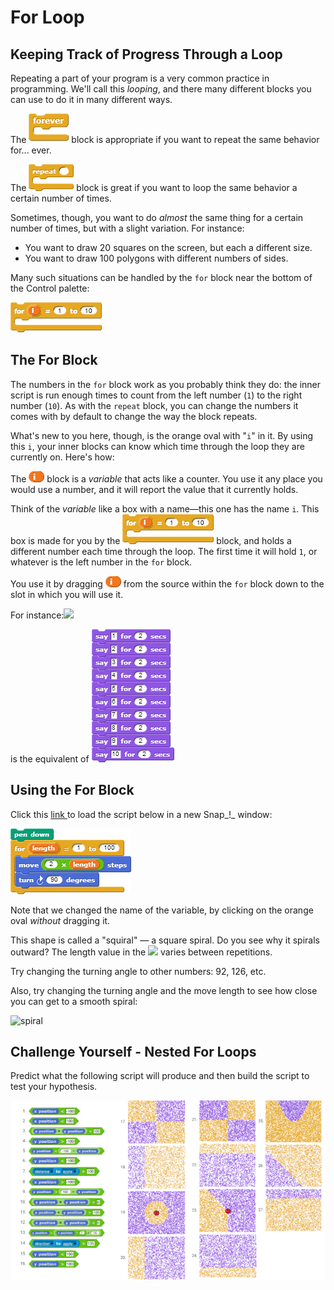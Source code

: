 # For Loop

## Keeping Track of Progress Through a Loop

Repeating a part of your program is a very common practice in programming. We'll call this _looping_, and there many different blocks you can use to do it in many different ways.

The ![](../.gitbook/assets/image%20%2866%29.png) block is appropriate if you want to repeat the same behavior for... ever.  
  
The ![](../.gitbook/assets/image%20%2816%29.png) block is great if you want to loop the same behavior a certain number of times. 

Sometimes, though, you want to do _almost_ the same thing for a certain number of times, but with a slight variation. For instance:

* You want to draw 20 squares on the screen, but each a different size.
* You want to draw 100 polygons with different numbers of sides.

Many such situations can be handled by the `for` block near the bottom of the Control palette:

![](../.gitbook/assets/image%20%2824%29.png)

## The For Block

The numbers in the `for` block work as you probably think they do: the inner script is run enough times to count from the left number \(`1`\) to the right number \(`10`\). As with the `repeat` block, you can change the numbers it comes with by default to change the way the block repeats.

What's new to you here, though, is the orange oval with "`i`" in it. By using this `i`, your inner blocks can know which time through the loop they are currently on. Here's how:

The ![](../.gitbook/assets/image%20%2838%29.png) block is a _variable_ that acts like a counter. You use it any place you would use a number, and it will report the value that it currently holds.

Think of the _variable_ like a box with a name—this one has the name `i`. This box is made for you by the ![](../.gitbook/assets/image%20%2824%29.png) block, and holds a different number each time through the loop. The first time it will hold `1`, or whatever is the left number in the `for` block.

You use it by dragging ![](../.gitbook/assets/image%20%2838%29.png) from the source within the `for` block down to the slot in which you will use it.

For instance:![](https://beautyjoy.github.io/bjc-r/img/looping/for-loop-drag-i.gif)

is the equivalent of ![](../.gitbook/assets/image%20%2817%29.png) 

## Using the For Block

Click this [link ](http://snap.berkeley.edu/snapsource/snap.html#open:https://beautyjoy.github.io/bjc-r/prog/loop/draw-squirral.xml)to load the script below in a new Snap_!_ window:

![](../.gitbook/assets/image%20%2870%29.png)

Note that we changed the name of the variable, by clicking on the orange oval _without_ dragging it.

This shape is called a "squiral" — a square spiral. Do you see why it spirals outward? The length value in the ![](https://beautyjoy.github.io/bjc-r/img/blocks/move.png) varies between repetitions.

Try changing the turning angle to other numbers: 92, 126, etc.   
  
Also, try changing the turning angle and the move length to see how close you can get to a smooth spiral:  
  
![spiral](https://beautyjoy.github.io/bjc-r/img/prog/spiral.png)

## Challenge Yourself - Nested For Loops

Predict what the following script will produce and then build the script to test your hypothesis.

![](../.gitbook/assets/image%20%2810%29.png)


